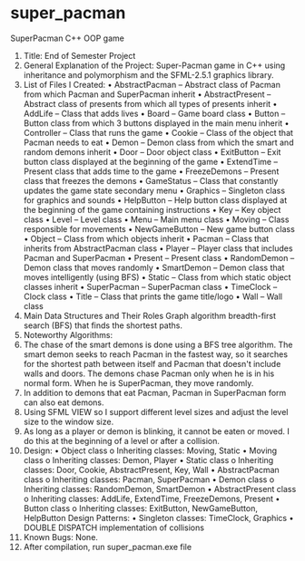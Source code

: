 # super_pacman
SuperPacman C++ OOP game
1. Title: End of Semester Project
2. General Explanation of the Project: Super-Pacman game in C++ using inheritance and polymorphism and the SFML-2.5.1 graphics library.
3. List of Files I Created:
•	AbstractPacman – Abstract class of Pacman from which Pacman and SuperPacman inherit
•	AbstractPresent – Abstract class of presents from which all types of presents inherit
•	AddLife – Class that adds lives
•	Board – Game board class
•	Button – Button class from which 3 buttons displayed in the main menu inherit
•	Controller – Class that runs the game
•	Cookie – Class of the object that Pacman needs to eat
•	Demon – Demon class from which the smart and random demons inherit
•	Door – Door object class
•	ExitButton – Exit button class displayed at the beginning of the game
•	ExtendTime – Present class that adds time to the game
•	FreezeDemons – Present class that freezes the demons
•	GameStatus – Class that constantly updates the game state secondary menu
•	Graphics – Singleton class for graphics and sounds
•	HelpButton – Help button class displayed at the beginning of the game containing instructions
•	Key – Key object class
•	Level – Level class
•	Menu – Main menu class
•	Moving – Class responsible for movements
•	NewGameButton – New game button class
•	Object – Class from which objects inherit
•	Pacman – Class that inherits from AbstractPacman class
•	Player – Player class that includes Pacman and SuperPacman
•	Present – Present class
•	RandomDemon – Demon class that moves randomly
•	SmartDemon – Demon class that moves intelligently (using BFS)
•	Static – Class from which static object classes inherit
•	SuperPacman – SuperPacman class
•	TimeClock – Clock class
•	Title – Class that prints the game title/logo
•	Wall – Wall class
4. Main Data Structures and Their Roles Graph algorithm breadth-first search (BFS) that finds the shortest paths.
5. Noteworthy Algorithms:
1.	The chase of the smart demons is done using a BFS tree algorithm. The smart demon seeks to reach Pacman in the fastest way, so it searches for the shortest path between itself and Pacman that doesn't include walls and doors. The demons chase Pacman only when he is in his normal form. When he is SuperPacman, they move randomly.
2.	In addition to demons that eat Pacman, Pacman in SuperPacman form can also eat demons.
3.	Using SFML VIEW so I support different level sizes and adjust the level size to the window size.
4.	As long as a player or demon is blinking, it cannot be eaten or moved. I do this at the beginning of a level or after a collision.
6. Design:
•	Object class 
o	Inheriting classes: Moving, Static
•	Moving class 
o	Inheriting classes: Demon, Player
•	Static class 
o	Inheriting classes: Door, Cookie, AbstractPresent, Key, Wall
•	AbstractPacman class 
o	Inheriting classes: Pacman, SuperPacman
•	Demon class 
o	Inheriting classes: RandomDemon, SmartDemon
•	AbstractPresent class 
o	Inheriting classes: AddLife, ExtendTime, FreezeDemons, Present
•	Button class 
o	Inheriting classes: ExitButton, NewGameButton, HelpButton
Design Patterns:
•	Singleton classes: TimeClock, Graphics
•	DOUBLE DISPATCH implementation of collisions
8. Known Bugs: None.
9. After compilation, run super_pacman.exe file


